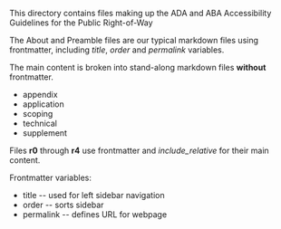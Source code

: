 This directory contains files making up the ADA and ABA Accessibility Guidelines for the Public Right-of-Way

The About and Preamble files are our typical markdown files using frontmatter, including _title_, _order_ and _permalink_ variables.

The main content is broken into stand-along markdown files **without** frontmatter.
- appendix
- application
- scoping
- technical
- supplement

Files **r0** through **r4** use frontmatter and *include_relative* for their main content.

Frontmatter variables:
- title -- used for left sidebar navigation
- order -- sorts sidebar
- permalink -- defines URL for webpage
